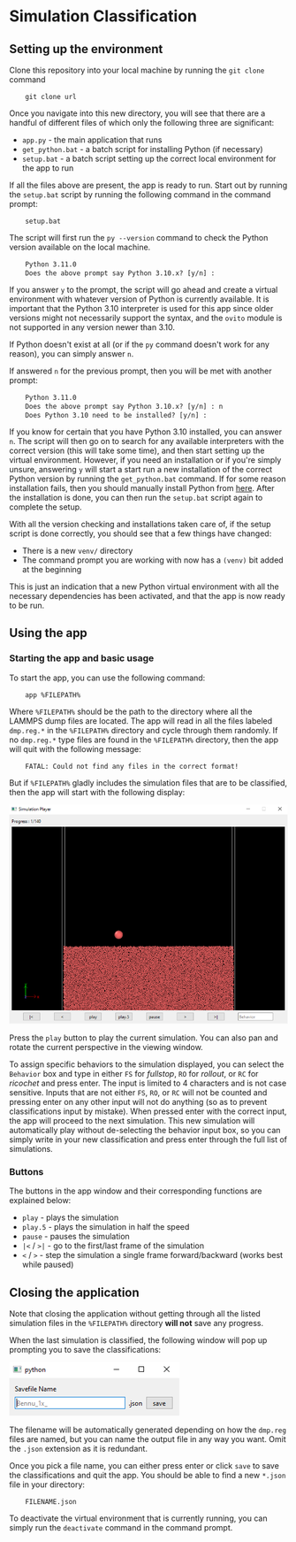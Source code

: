 # Simulation Classification

## Setting up the environment

Clone this repository into your local machine by running the `git clone ` command

        git clone url

Once you navigate into this new directory, you will see that there are a handful of different files of which only the following three are significant:

- `app.py` - the main application that runs
- `get_python.bat` - a batch script for installing Python (if necessary)
- `setup.bat` - a batch script setting up the correct local environment for the app to run

If all the files above are present, the app is ready to run. Start out by running the `setup.bat` script by running the following command in the command prompt:

        setup.bat

The script will first run the `py --version` command to check the Python version available on the local machine.

        Python 3.11.0
        Does the above prompt say Python 3.10.x? [y/n] : 

If you answer `y` to the prompt, the script will go ahead and create a virtual environment with whatever version of Python is currently available. It is important that the Python 3.10 interpreter is used for this app since older versions might not necessarily support the syntax, and the `ovito` module is not supported in any version newer than 3.10.

If Python doesn't exist at all (or if the `py` command doesn't work for any reason), you can simply answer `n`.

If answered `n` for the previous prompt, then you will be met with another prompt:

        Python 3.11.0
        Does the above prompt say Python 3.10.x? [y/n] : n
        Does Python 3.10 need to be installed? [y/n] : 

If you know for certain that you have Python 3.10 installed, you can answer `n`. The script will then go on to search for any available interpreters with the correct version (this will take some time), and then start setting up the virtual environment. However, if you need an installation or if you're simply unsure, answering `y` will start a start run a new installation of the correct Python version by running the `get_python.bat` command. If for some reason installation fails, then you should manually install Python from [here](https://www.python.org/ftp/python/3.10.8/). After the installation is done, you can then run the `setup.bat` script again to complete the setup.

With all the version checking and installations taken care of, if the setup script is done correctly, you should see that a few things have changed:

- There is a new `venv/` directory
- The command prompt you are working with now has a `(venv)` bit added at the beginning

This is just an indication that a new Python virtual environment with all the necessary dependencies has been activated, and that the app is now ready to be run.

## Using the app

### Starting the app and basic usage

To start the app, you can use the following command:

        app %FILEPATH%

Where `%FILEPATH%` should be the path to the directory where all the LAMMPS dump files are located. The app will read in all the files labeled `dmp.reg.*` in the `%FILEPATH%` directory and cycle through them randomly. If no `dmp.reg.*` type files are found in the `%FILEPATH%` directory, then the app will quit with the following message:

        FATAL: Could not find any files in the correct format!

But if `%FILEPATH%` gladly includes the simulation files that are to be classified, then the app will start with the following display:

![AppMainWindow](./images/appwindow.PNG)

Press the `play` button to play the current simulation. You can also pan and rotate the current perspective in the viewing window. 

To assign specific behaviors to the simulation displayed, you can select the `Behavior` box and type in either `FS` for *fullstop*, `RO` for *rollout*, or `RC` for *ricochet* and press enter. The input is limited to 4 characters and is not case sensitive. Inputs that are not either `FS`, `RO`, or `RC` will not be counted and pressing enter on any other input will not do anything (so as to prevent classifications input by mistake). When pressed enter with the correct input, the app will proceed to the next simulation. This new simulation will automatically play without de-selecting the behavior input box, so you can simply write in your new classification and press enter through the full list of simulations.

### Buttons

The buttons in the app window and their corresponding functions are explained below:

- `play` - plays the simulation
- `play.5` - plays the simulation in half the speed
- `pause` - pauses the simulation
- `|<` / `>|` - go to the first/last frame of the simulation
- `<` / `>` - step the simulation a single frame forward/backward (works best while paused)

## Closing the application

Note that closing the application without getting through all the listed simulation files in the `%FILEPATH%` directory **will not** save any progress.

When the last simulation is classified, the following window will pop up prompting you to save the classifications:

![AppSaveWindow](./images/savewindow.PNG)

The filename will be automatically generated depending on how the `dmp.reg` files are named, but you can name the output file in any way you want. Omit the `.json` extension as it is redundant.

Once you pick a file name, you can either press enter or click `save` to save the classifications and quit the app. You should be able to find a new `*.json` file in your directory:

        FILENAME.json

To deactivate the virtual environment that is currently running, you can simply run the `deactivate` command in the command prompt.
